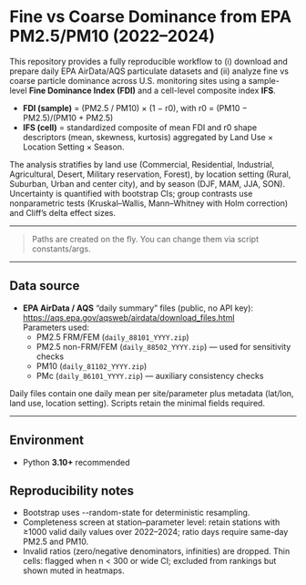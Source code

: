 # Fine vs Coarse Dominance from EPA PM2.5/PM10 (2022–2024)

This repository provides a fully reproducible workflow to (i) download and
prepare daily EPA AirData/AQS particulate datasets and (ii) analyze fine vs
coarse particle dominance across U.S. monitoring sites using a sample-level
**Fine Dominance Index (FDI)** and a cell-level composite index **IFS**.

- **FDI (sample)** = (PM2.5 / PM10) × (1 − r0), with r0 = (PM10 − PM2.5)/(PM10 + PM2.5)
- **IFS (cell)** = standardized composite of mean FDI and r0 shape descriptors
  (mean, skewness, kurtosis) aggregated by Land Use × Location Setting × Season.

The analysis stratifies by land use (Commercial, Residential, Industrial,
Agricultural, Desert, Military reservation, Forest), by location setting
(Rural, Suburban, Urban and center city), and by season (DJF, MAM, JJA, SON).
Uncertainty is quantified with bootstrap CIs; group contrasts use
nonparametric tests (Kruskal–Wallis, Mann–Whitney with Holm correction) and
Cliff’s delta effect sizes.

---


> Paths are created on the fly. You can change them via script constants/args.

---

## Data source

- **EPA AirData / AQS** “daily summary” files (public, no API key):
  https://aqs.epa.gov/aqsweb/airdata/download_files.html  
  Parameters used:
  - PM2.5 FRM/FEM (`daily_88101_YYYY.zip`)
  - PM2.5 non-FRM/FEM (`daily_88502_YYYY.zip`) — used for sensitivity checks
  - PM10 (`daily_81102_YYYY.zip`)
  - PMc (`daily_86101_YYYY.zip`) — auxiliary consistency checks

Daily files contain one daily mean per site/parameter plus metadata (lat/lon,
land use, location setting). Scripts retain the minimal fields required.

---

## Environment

- Python **3.10+** recommended


## Reproducibility notes
- Bootstrap uses --random-state for deterministic resampling.
- Completeness screen at station–parameter level: retain stations with
≥1000 valid daily values over 2022–2024; ratio days require same-day PM2.5
and PM10.
- Invalid ratios (zero/negative denominators, infinities) are dropped.
Thin cells: flagged when n < 300 or wide CI; excluded from rankings but
shown muted in heatmaps.
